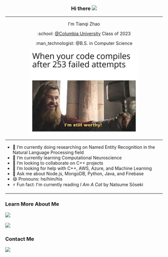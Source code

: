<h3 align="center">Hi there <img src="https://raw.githubusercontent.com/MartinHeinz/MartinHeinz/master/wave.gif" width="30px"></h3>

<hr>

<p align="center">I'm Tianqi Zhao</p>
<p align="center">:school: <a href="https://www.columbia.edu">@Columbia University</a> Class of 2023</p>
<p align="center">:man_technologist: @B.S. in Computer Science</p>

<p align="center">
  <img src="0*k98Ra5UzgDrSz-vv.png" width="350px" height="270px">
</p>

<hr>

- 🔭 I’m currently doing researching on Named Entity Recognition in the Natural Language Processing field
- 🌱 I’m currently learning Computational Neuroscience
- 👯 I’m looking to collaborate on C++ projects
- 🤔 I’m looking for help with C++, AWS, Azure, and Machine Learning
- 💬 Ask me about Node.js, MongoDB, Python, Java, and Firebase
- 😄 Pronouns: he/him/his
- ⚡ Fun fact: I'm currently reading *I Am A Cat* by Natsume Sōseki

---

### Learn More About Me

<a href="https://www.linkedin.com/in/ztianqi/"><img src="https://img.shields.io/badge/LinkedIn-0077B5?style=for-the-badge&logo=linkedin&logoColor=white"></a>

<a href="https://tianqizhao.com"><img src="https://img.shields.io/badge/My%20Personal%20Website-Tianqi%20Zhao-important?style=for-the-badge"></a>

<h3>Contact Me</h3>

<a href="mailto:tz2529@columbia.edu"><img src="https://img.shields.io/badge/Gmail-D14836?style=for-the-badge&logo=gmail&logoColor=white"/></a>
